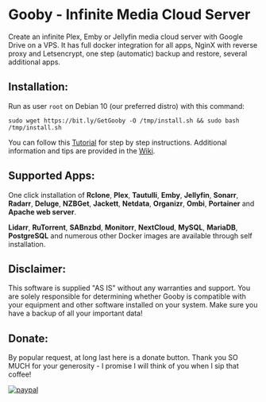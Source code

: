 # Gooby - Infinite Media Cloud Server

Create an infinite Plex, Emby or Jellyfin media cloud server with Google Drive on a VPS. It has full docker integration for all apps, NginX with reverse proxy and Letsencrypt, one step (automatic) backup and restore, several additional apps.

## Installation:

Run as user `root` on Debian 10 (our preferred distro) with this command:

`sudo wget https://bit.ly/GetGooby -O /tmp/install.sh && sudo bash /tmp/install.sh`

You can follow this [Tutorial](http://bit.ly/Tech_Perplexed "How to create an infinite media server using a VPS and Cloud service") for step by step instructions. Additional information and tips are provided in the [Wiki](https://github.com/TechPerplexed/Gooby/wiki "Gooby Wiki").

## Supported Apps:

One click installation of **Rclone**, **Plex**, **Tautulli**, **Emby**, **Jellyfin**, **Sonarr**, **Radarr**, **Deluge**, **NZBGet**, **Jackett**, **Netdata**, **Organizr**, **Ombi**, **Portainer** and **Apache web server**.

**Lidarr**, **RuTorrent**, **SABnzbd**, **Monitorr**, **NextCloud**, **MySQL**, **MariaDB**, **PostgreSQL** and numerous other Docker images are available through self installation.

## Disclaimer:

This software is supplied "AS IS" without any warranties and support. You are solely responsible for determining whether Gooby is compatible with your equipment and other software installed on your system. Make sure you have a backup of all your important data!

## Donate:

By popular request, at long last here is a donate button. Thank you SO MUCH for your generosity - I promise I will think of you when I sip that coffee!

[![paypal](https://www.paypalobjects.com/en_US/i/btn/btn_donateCC_LG.gif)](https://www.paypal.com/cgi-bin/webscr?cmd=_s-xclick&hosted_button_id=2YZQCA4GA2RSG)
